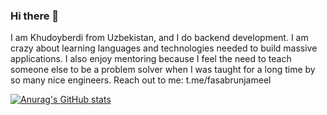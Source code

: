 ### Hi there 👋

I am Khudoyberdi from Uzbekistan, and I do backend development. I am crazy about learning languages and technologies needed to build massive applications. I also enjoy mentoring because I feel the need to teach someone else to be a problem solver when I was taught for a long time by so many nice engineers. Reach out to me: t.me/fasabrunjameel

[![Anurag's GitHub stats](https://github-readme-stats.vercel.app/api?username=ryukkira)](https://github.com/anuraghazra/github-readme-stats)
